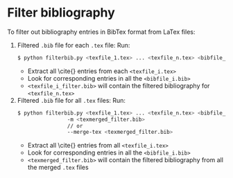 # Filter bibliography
To filter out bibliography entries in BibTex format from LaTex files:
1. Filtered `.bib` file for each `.tex` file:
    Run:
    ```bash
    $ python filterbib.py <texfile_1.tex> ... <texfile_n.tex> <bibfile_1.bib> ... <bibfile_n.tex>
    ```
   * Extract all \cite{} entries from each `<texfile_i.tex>`
   * Look for corresponding entries in all the `<bibfile_i.bib>`
   * `<texfile_i_filter.bib>` will contain the filtered bibliography for `<texfile_n.tex>`
2. Filtered `.bib` file for all `.tex` files:
    Run:
    ```bash
    $ python filterbib.py <texfile_1.tex> ... <texfile_n.tex> <bibfile_1.bib> ... <bibfile_n.tex>
                    -m <texmerged_filter.bib>
                    // or
                    --merge-tex <texmerged_filter.bib>
    ```
   * Extract all \cite{} entries from all `<texfile_i.tex>`
   * Look for corresponding entries in all the `<bibfile_i.bib>`
   * `<texmerged_filter.bib>` will contain the filtered bibliography from all the merged `.tex` files